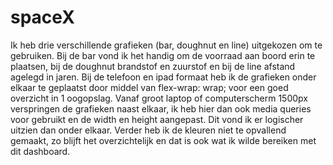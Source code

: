 # spaceX

Ik heb drie verschillende grafieken (bar, doughnut en line) uitgekozen om te gebruiken. Bij de bar vond ik het handig om de voorraad aan boord erin te plaatsen, bij de doughnut brandstof en zuurstof en bij de line afstand agelegd in jaren. Bij de telefoon en ipad formaat heb ik de grafieken onder elkaar te geplaatst door middel van flex-wrap: wrap; voor een goed overzicht in 1 oogopslag. Vanaf groot laptop of computerscherm 1500px verspringen de grafieken naast elkaar, ik heb hier dan ook media queries voor gebruikt en de width en height aangepast. Dit vond ik er logischer uitzien dan onder elkaar. Verder heb ik de kleuren niet te opvallend gemaakt, zo blijft het overzichtelijk en dat is ook wat ik wilde bereiken met dit dashboard. 

